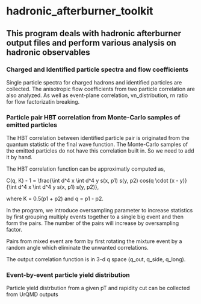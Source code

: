 hadronic_afterburner_toolkit
===========================

## This program deals with hadronic afterburner output files and perform various analysis on hadronic observables 

### Charged and Identified particle spectra and flow coefficients

Single particle spectra for charged hadrons and identified particles are 
collected.
The anisotropic flow coefficients from two particle correlation are also 
analyzed. As well as event-plane correlation, vn_distribution, rn ratio
for flow factorizatin breaking.

### Particle pair HBT correlation from Monte-Carlo samples of emitted particles

The HBT correlation between identified particle pair is originated from the quantum statistic of the final wave function. The Monte-Carlo samples of the emitted particles do not have this correlation built in. So we need to add it by hand. 

The HBT correlation function can be approximatly computed as,

C(q, K) - 1 = \frac{\int d^4 x \int d^4 y s(x, p1) s(y, p2) cos(q \cdot (x - y)}{\int d^4 x \int d^4 y s(x, p1) s(y, p2)},

where K = 0.5(p1 + p2) and q = p1 - p2. 

In the program, we introduce oversampling parameter to increase statistics by first grouping multiply events together to a single big event and then form the pairs. The number of the pairs will increase by oversampling factor.

Pairs from mixed event are form by first rotating the mixture event by a random angle which eliminate the unwanted correlations.

The output correlation function is in 3-d q space (q_out, q_side, q_long).

### Event-by-event particle yield distribution

Particle yield distrbution from a given pT and rapidity cut can be collected from UrQMD outputs

